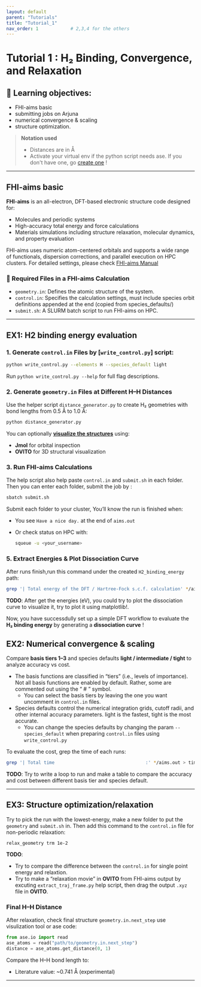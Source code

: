 ```yaml
---
layout: default
parent: "Tutorials"
title: "Tutorial_1"
nav_order: 1            # 2,3,4 for the others
---
```


# Tutorial 1 : H₂ Binding, Convergence, and Relaxation

## 📖 Learning objectives:
- FHI-aims basic
- submitting jobs on Arjuna
- numerical convergence & scaling
- structure optimization.

> **Notation used**
> - Distances are in Å
> - Activate your virtual env if the python script needs ase. If you don't have one, go [create one](../../HPC%20Onboard/virtual_env) !

---
##  FHI-aims basic

**FHI-aims** is an all-electron, DFT-based electronic structure code designed for:
- Molecules and periodic systems
- High-accuracy total energy and force calculations
- Materials simulations including structure relaxation, molecular dynamics, and property evaluation

FHI-aims uses numeric atom-centered orbitals and supports a wide range of functionals, dispersion corrections, and parallel execution on HPC clusters.
For detailed settings, please check [FHI-aims Manual](chrome-extension://efaidnbmnnnibpcajpcglclefindmkaj/https://fhi-aims.org/uploads/documents/FHI-aims.221103_1.pdf)


### 📁 Required Files in a FHI-aims Calculation

- `geometry.in`: Defines the atomic structure of the system.
- `control.in`: Specifies the calculation settings, must include species orbit definitions appended at the end (copied from species_defaults/)
- `submit.sh`: A SLURM batch script to run FHI-aims on HPC.

---

## EX1: H2 binding energy evaluation
### 1. Generate `control.in` Files by [`write_control.py`] script:
  ```bash
  python write_control.py --elements H --species_default light
  ```
  Run ``python write_control.py --help`` for full flag descriptions.
### 2. Generate `geometry.in` Files at Different H–H Distances

Use the helper script `distance_generator.py` to create H₂ geometries with bond lengths from 0.5 Å to 1.0 Å:
  ```bash
  python distance_generator.py
  ```

You can optionally [**visualize the structures**](../../Utilities/) using:

* **Jmol** for orbital inspection
* **OVITO** for 3D structural visualization


### 3. Run FHI-aims Calculations
The help script also help paste `control.in` and `submit.sh` in each folder. Then you can enter each folder, submit the job by :
  ```bash 
  sbatch submit.sh
  ```

Submit each folder to your cluster, You’ll know the run is finished when:

* You see `Have a nice day.` at the end of `aims.out`
* Or check status on HPC with:

  ```bash
  squeue -u <your_username>
  ```

### 5. Extract Energies & Plot Dissociation Curve

After runs finish,run this command under the created `H2_binding_energy` path:

```bash
grep '| Total energy of the DFT / Hartree-Fock s.c.f. calculation' */aims.out > energies.txt
```
**TODO**: After get the energies (eV), you could try to plot the dissociation curve to visualize it, try to plot it using matplotlib!.

Now, you have successdully set up a simple DFT workflow to evaluate the **H₂ binding energy** by generating a **dissociation curve** !

## EX2:  Numerical convergence & scaling

Compare **basis tiers 1–3** and species defaults **light / intermediate / tight** to analyze accuracy vs cost.
- The basis functions are classified in “tiers” (i.e., levels of importance). Not all basis functions are enabled by default. Rather, some are commented out using the “ # ” symbol. 
  - You can select the basis tiers by leaving the one you want uncomment in `control.in` files.
- Species defaults control the numerical integration grids, cutoff radii, and other internal accuracy parameters. light is the fastest, tight is the most accurate.
  - You can change the species defaults by changing the param `--species_default` when preparing `control.in` files using `write_control.py`

To evaluate the cost, grep the time of each runs:
  ```bash
  grep '| Total time                                  :' */aims.out > times.txt
  ```
**TODO**: Try to write a loop to run and make a table to compare the accuracy and cost between different basis tier and species default.

---

## EX3: Structure optimization/relaxation

Try to pick the run with the lowest-energy, make a new folder to put the `geometry` and `submit.sh` in. Then add this command to the `control.in` file for non-periodic relaxation:
  ```text
  relax_geometry trm 1e-2
  ```
**TODO**:
- Try to compare the difference between the `control.in` for single point energy and relaxtion.
- Try to make a “relaxation movie” in **OVITO** from FHI-aims output by excuting `extract_traj_frame.py` help script, then drag the output `.xyz` file in **OVITO**.

### Final H–H Distance

After relaxation, check final structure `geometry.in.next_step` use visulization tool or ase code:
```python
from ase.io import read
ase_atoms = read("path/to/geometry.in.next_step")
distance = ase_atoms.get_distance(0, 1)
```

Compare the H–H bond length to:
* Literature value: \~0.741 Å (experimental)

---


